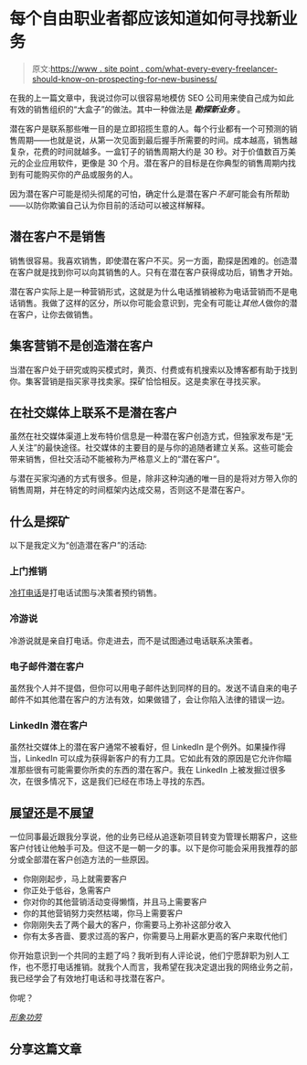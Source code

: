 # 每个自由职业者都应该知道如何寻找新业务

> 原文:[https://www . site point . com/what-every-every-freelancer-should-know-on-prospecting-for-new-business/](https://www.sitepoint.com/what-every-freelancer-should-know-about-prospecting-for-new-business/)

在我的上一篇文章中，我说过你可以很容易地模仿 SEO 公司用来使自己成为如此有效的销售组织的“大盒子”的做法。其中一种做法是 ***勘探新业务*** 。

潜在客户是联系那些唯一目的是立即招揽生意的人。每个行业都有一个可预测的销售周期——也就是说，从第一次见面到最后握手所需要的时间。成本越高，销售越复杂，花费的时间就越多。一盒钉子的销售周期大约是 30 秒。对于价值数百万美元的企业应用软件，更像是 30 个月。潜在客户的目标是在你典型的销售周期内找到有可能购买你的产品或服务的人。

因为潜在客户可能是彻头彻尾的可怕，确定什么是潜在客户*不是*可能会有所帮助——以防你欺骗自己认为你目前的活动可以被这样解释。

## 潜在客户不是销售

销售很容易。我喜欢销售，即使潜在客户不买。另一方面，勘探是困难的。创造潜在客户就是找到你可以向其销售的人。只有在潜在客户获得成功后，销售才开始。

潜在客户实际上是一种营销形式，这就是为什么电话推销被称为电话营销而不是电话销售。我做了这样的区分，所以你可能会意识到，完全有可能让*其他人*做你的潜在客户，让你去做销售。

## 集客营销不是创造潜在客户

当潜在客户处于研究或购买模式时，黄页、付费或有机搜索以及博客都有助于找到你。集客营销是指买家寻找卖家。探矿恰恰相反。这是卖家在寻找买家。

## 在社交媒体上联系不是潜在客户

虽然在社交媒体渠道上发布特价信息是一种潜在客户创造方式，但独家发布是“无人关注”的最快途径。社交媒体的主要目的是与你的追随者建立关系。这些可能会带来销售，但社交活动不能被称为严格意义上的“潜在客户”。

与潜在买家沟通的方式有很多。但是，除非这种沟通的唯一目的是将对方带入你的销售周期，并在特定的时间框架内达成交易，否则这不是潜在客户。

## 什么是探矿

以下是我定义为“创造潜在客户”的活动:

### 上门推销

[冷打电话](http://www.johntabita.com/cold-calling-work/ "Cold-Calling: Does it Work? | Small Business Marketing Sucks")是打电话试图与决策者预约销售。

### 冷游说

冷游说就是亲自打电话。你走进去，而不是试图通过电话联系决策者。

### 电子邮件潜在客户

虽然我个人并不提倡，但你可以用电子邮件达到同样的目的。发送不请自来的电子邮件不如其他潜在客户的方法有效，如果做错了，会让你陷入法律的错误一边。

### LinkedIn 潜在客户

虽然社交媒体上的潜在客户通常不被看好，但 LinkedIn 是个例外。如果操作得当，LinkedIn 可以成为获得新客户的有力工具。它如此有效的原因是它允许你瞄准那些很有可能需要你所卖的东西的潜在客户。我在 LinkedIn 上被发掘过很多次，在很多情况下，这是我们已经在市场上寻找的东西。

## 展望还是不展望

一位同事最近跟我分享说，他的业务已经从追逐新项目转变为管理长期客户，这些客户付钱让他触手可及。但这不是一朝一夕的事。以下是你可能会采用我推荐的部分或全部潜在客户创造方法的一些原因。

*   你刚刚起步，马上就需要客户
*   你正处于低谷，急需客户
*   你对你的其他营销活动变得懒惰，并且马上需要客户
*   你的其他营销努力突然枯竭，你马上需要客户
*   你刚刚失去了两个最大的客户，你需要马上弥补这部分收入
*   你有太多吝啬、要求过高的客户，你需要马上用薪水更高的客户来取代他们

你开始意识到一个共同的主题了吗？我听到有人评论说，他们宁愿辞职为别人工作，也不愿打电话推销。就我个人而言，我希望在我决定退出我的网络业务之前，我已经学会了有效地打电话和寻找潜在客户。

你呢？

*[形象功劳](http://www.sxc.hu/profile/ricohman)*

## 分享这篇文章